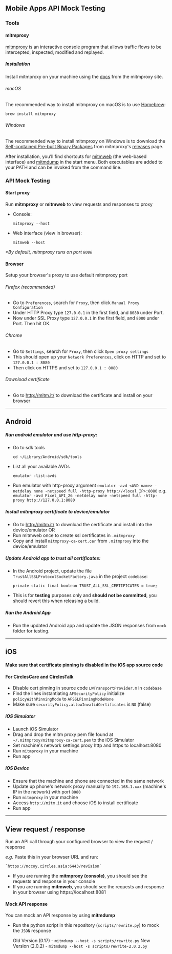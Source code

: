 ## Mobile Apps API Mock Testing

### Tools
#### mitmproxy
[mitmproxy](https://mitmproxy.org) is an interactive console program that allows traffic flows to be intercepted, inspected, modified and replayed.

##### Installation
Install mitmproxy on your machine using the [docs](http://docs.mitmproxy.org/en/latest/install.html) from the mitmproxy site.
###### macOS
The recommended way to install mitmproxy on macOS is to use [Homebrew](https://brew.sh):

`brew install mitmproxy`

###### Windows
The recommended way to install mitmproxy on Windows is to download the [Self-contained Pre-built Binary Packages](http://docs.mitmproxy.org/en/latest/install.html#binary-packages) from mitmproxy's [releases](https://github.com/mitmproxy/mitmproxy/releases/tag/v2.0.2) page.

After installation, you’ll find shortcuts for [mitmweb](http://docs.mitmproxy.org/en/latest/mitmweb.html#mitmweb) (the web-based interface) and [mitmdump](http://docs.mitmproxy.org/en/latest/mitmdump.html#mitmdump) in the start menu. Both executables are added to your PATH and can be invoked from the command line.

### API Mock Testing
#### Start proxy
Run **mitmproxy** or **mitmweb** to view requests and responses to proxy

- Console:

	`mitmproxy --host`

- Web interface (view in browser):

	`mitmweb --host`

*\*By default, mitmproxy runs on port `8080`*

#### Browser
Setup your browser's proxy to use default mitmproxy port
###### Firefox (recommended)
- Go to `Preferences`, search for `Proxy`, then click `Manual Proxy Configuration`
- Under HTTP Proxy type `127.0.0.1` in the first field, and `8080` under Port.
- Now under SSL Proxy type `127.0.0.1` in the first field, and `8080` under Port. Then hit OK.

###### Chrome
- Go to `Settings`, search for `Proxy`, then click `Open proxy settings`
- This should open up your `Network Preferences`, click on HTTP and set to `127.0.0.1 : 8080`
- Then click on HTTPS and set to `127.0.0.1 : 8080`

###### Download certificate
- Go to http://mitm.it/ to download the certificate and install on your browser

----
## Android
##### Run android emulator and use http-proxy:
- Go to sdk tools

	`cd ~/Library/Android/sdk/tools`

- List all your available AVDs

	`emulator -list-avds`

- Run emulator with http-proxy argument
	`emulator -avd <AVD name> -netdelay none -netspeed full -http-proxy http://<local IP>:8080`
	e.g.
	`emulator -avd Pixel_API_26 -netdelay none -netspeed full -http-proxy http://127.0.0.1:8080`

##### Install mitmproxy certificate to device/emulator
- Go to http://mitm.it/ to download the certificate and install into the device/emulator
OR
- Run mitmweb once to create ssl certificates in `.mitmproxy`
- Copy and install `mitmproxy-ca-cert.cer` from `.mitmproxy` into the device/emulator

##### Update Android app to trust all certificates:
- In the Android project, update the file `TrustAllSSLProtocolSocketFactory.java` in the project `codebase`:

	`private static final boolean TRUST_ALL_SSL_CERTIFICATES = true;`

- This is for **testing** purposes only and **should not be committed**, you should revert this when releasing a build.

##### Run the Android App
- Run the updated Android app and update the JSON responses from `mock` folder for testing.

----

## iOS

#### Make sure that certificate pinning is disabled in the iOS app source code
#### For CirclesCare and CirclesTalk
- Disable cert pinning in source code `LWTransportProvider.m` in `codebase`
- Find the lines instantiating `AFSecurityPolicy` initialize `policyWithPinningMode` to `AFSSLPinningModeNone`
- Make sure `securityPolicy.allowInvalidCertificates` is `NO` (false)

##### iOS Simulator
- Launch iOS Simulator
- Drag and drop the mitm proxy pem file found at `~/.mitmproxy/mitmproxy-ca-cert.pem` to the iOS Simulator
- Set machine's network settings proxy http and https to localhost:8080
- Run `mitmproxy` in your machine
- Run app

##### iOS Device
- Ensure that the machine and phone are connected in the same network
- Update up phone's network proxy manually to `192.168.1.xxx` (machine's IP in the network) with port `8080`
- Run `mitmproxy` in your machine
- Access `http://mitm.it` and choose iOS to install certificate
- Run app

----

## View request / response
Run an API call through your configured browser to view the request / response

*e.g.*
Paste this in your browser URL and run:

	`https://mccoy.circles.asia:6443/revision`

- If you are running the **mitmproxy (console)**, you should see the requests and response in your console
- If you are running **mitmweb**, you should see the requests and response in your browser using https://localhost:8081

#### Mock API response
You can mock an API response by using **mitmdump**

- Run the python script in this repository (`scripts/rewrite.py`) to mock the `JSON` response

	Old Version (0.17) - `mitmdump --host -s scripts/rewrite.py`
	New Version (2.0.2) - `mitmdump --host -s scripts/rewrite-2.0.2.py`
